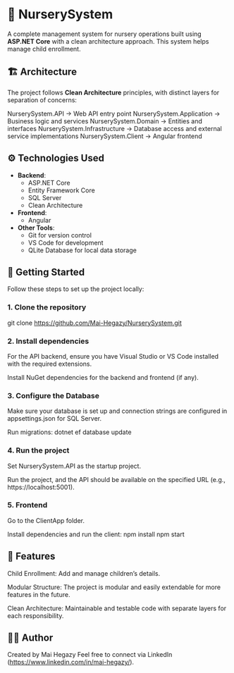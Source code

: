 # 🌱 NurserySystem

A complete management system for nursery operations built using **ASP.NET Core** with a clean architecture approach. This system helps manage child enrollment.

## 🏗️ Architecture

The project follows **Clean Architecture** principles, with distinct layers for separation of concerns:

NurserySystem.API → Web API entry point
NurserySystem.Application → Business logic and services
NurserySystem.Domain → Entities and interfaces
NurserySystem.Infrastructure → Database access and external service implementations
NurserySystem.Client → Angular frontend

## ⚙️ Technologies Used

- **Backend**:
  - ASP.NET Core
  - Entity Framework Core
  - SQL Server
  - Clean Architecture
- **Frontend**:
  - Angular
- **Other Tools**:
  - Git for version control
  - VS Code for development
  - QLite Database for local data storage 

## 🚀 Getting Started

Follow these steps to set up the project locally:

### 1. Clone the repository

git clone https://github.com/Mai-Hegazy/NurserySystem.git

### 2. Install dependencies
For the API backend, ensure you have Visual Studio or VS Code installed with the required extensions.

Install NuGet dependencies for the backend and frontend (if any).

### 3. Configure the Database
Make sure your database is set up and connection strings are configured in appsettings.json for SQL Server.

Run migrations:
  dotnet ef database update

### 4. Run the project
  Set NurserySystem.API as the startup project.

Run the project, and the API should be available on the specified URL (e.g., https://localhost:5001).

### 5. Frontend

Go to the ClientApp folder.

Install dependencies and run the client:
npm install
npm start

## 🧩 Features
Child Enrollment: Add and manage children’s details.

Modular Structure: The project is modular and easily extendable for more features in the future.

Clean Architecture: Maintainable and testable code with separate layers for each responsibility.

## 👨‍💻 Author
Created by Mai Hegazy
Feel free to connect via LinkedIn (https://www.linkedin.com/in/mai-hegazy/).

